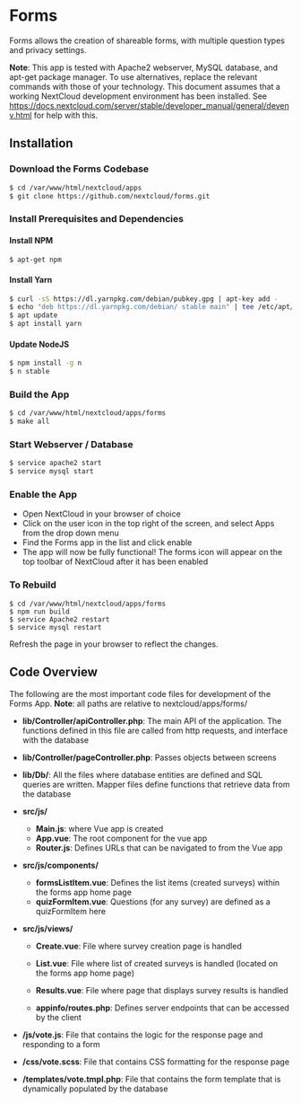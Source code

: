 # Forms

Forms allows the creation of shareable forms, with multiple question types and privacy settings.


**Note**: This app is tested with Apache2 webserver, MySQL database, and apt-get package manager. To use alternatives, replace the relevant commands with those of your technology. This document assumes that a working
NextCloud development environment has been installed. See https://docs.nextcloud.com/server/stable/developer_manual/general/devenv.html for help with this.

## Installation
### Download the Forms Codebase

```sh
$ cd /var/www/html/nextcloud/apps
$ git clone https://github.com/nextcloud/forms.git
```

### Install Prerequisites and Dependencies
#### Install NPM
```sh
$ apt-get npm
```

#### Install Yarn
```sh
$ curl -sS https://dl.yarnpkg.com/debian/pubkey.gpg | apt-key add -
$ echo "deb https://dl.yarnpkg.com/debian/ stable main" | tee /etc/apt/sources.list.d/yarn.list
$ apt update
$ apt install yarn
```
#### Update NodeJS
```sh
$ npm install -g n
$ n stable
```
### Build the App
```sh
$ cd /var/www/html/nextcloud/apps/forms
$ make all
```

### Start Webserver / Database
```sh
$ service apache2 start
$ service mysql start
```

### Enable the App
- Open NextCloud in your browser of choice
- Click on the user icon in the top right of the screen, and select Apps from the drop down menu
-	Find the Forms app in the list and click enable
-	The app will now be fully functional! The forms icon will appear on the top toolbar of NextCloud after it has been enabled


### To Rebuild
```
$ cd /var/www/html/nextcloud/apps/forms
$ npm run build
$ service Apache2 restart
$ service mysql restart
```
Refresh the page in your browser to reflect the changes.

## Code Overview
The following are the most important code files for development of the Forms App.
**Note**: all paths are relative to nextcloud/apps/forms/

-	**lib/Controller/apiController.php**: The main API of the application. The functions defined in this file are called from http requests, and interface with the database

-	**lib/Controller/pageController.php**: Passes objects between screens

-	**lib/Db/**: All the files where database entities are defined and SQL queries are written. Mapper files define functions that retrieve data from the database

-	**src/js/**
	- **Main.js**: where Vue app is created
    - **App.vue**: The root component for the vue app
    - **Router.js**: Defines URLs that can be navigated to from the Vue app

-	**src/js/components/**
    - **formsListItem.vue**: Defines the list items (created surveys) within the forms app home page
    - **quizFormItem.vue**: Questions (for any survey) are defined as a quizFormItem here

-	**src/js/views/**
    -	**Create.vue**: File where survey creation page is handled

    -	**List.vue**: File where list of created surveys is handled (located on the forms app home page)
    -	**Results.vue**: File where page that displays survey results is handled

    -	**appinfo/routes.php**: Defines server endpoints that can be accessed by the client

- **/js/vote.js**: File that contains the logic for the response page and responding to a form

- **/css/vote.scss**: File that contains CSS formatting for the response page

- **/templates/vote.tmpl.php**: File that contains the form template that is dynamically populated by the database

